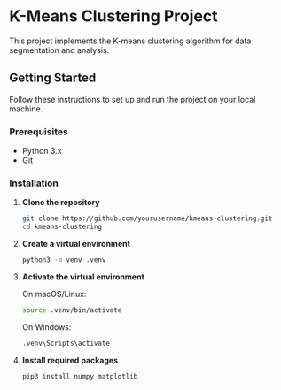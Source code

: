 # K-Means Clustering Project

This project implements the K-means clustering algorithm for data segmentation and analysis.

## Getting Started

Follow these instructions to set up and run the project on your local machine.

### Prerequisites

- Python 3.x
- Git

### Installation

1. **Clone the repository**

   ```bash
   git clone https://github.com/yourusername/kmeans-clustering.git
   cd kmeans-clustering
   ```

2. **Create a virtual environment**

   ```bash
   python3 -m venv .venv
   ```

3. **Activate the virtual environment**

   On macOS/Linux:

   ```bash
   source .venv/bin/activate
   ```

   On Windows:

   ```bash
   .venv\Scripts\activate
   ```

4. **Install required packages**
   ```bash
   pip3 install numpy matplotlib
   ```
